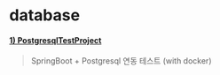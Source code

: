 # database

#### [1) PostgresqlTestProject](https://github.com/seohaem/database/tree/master/PostgresqlTestProject)
> SpringBoot + Postgresql 연동 테스트 (with docker)
